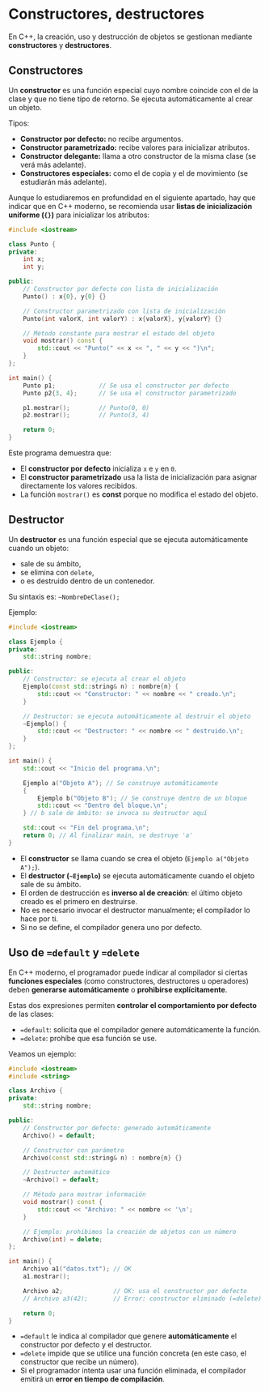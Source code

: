 # Constructores, destructores

En C++, la creación, uso y destrucción de objetos se gestionan mediante **constructores** y **destructores**.

## Constructores

Un **constructor** es una función especial cuyo nombre coincide con el de la clase y que no tiene tipo de retorno. Se ejecuta automáticamente al crear un objeto.

Tipos:

* **Constructor por defecto:** no recibe argumentos.
* **Constructor parametrizado:** recibe valores para inicializar atributos.
* **Constructor delegante:** llama a otro constructor de la misma clase (se verá más adelante).
* **Constructores especiales:** como el de copia y el de movimiento (se estudiarán más adelante).

Aunque lo estudiaremos en profundidad en el siguiente apartado, hay que indicar que en C++ moderno, se recomienda usar **listas de inicialización uniforme (`{}`)** para inicializar los atributos:

```cpp
#include <iostream>

class Punto {
private:
    int x;
    int y;

public:
    // Constructor por defecto con lista de inicialización
    Punto() : x{0}, y{0} {}

    // Constructor parametrizado con lista de inicialización
    Punto(int valorX, int valorY) : x{valorX}, y{valorY} {}

    // Método constante para mostrar el estado del objeto
    void mostrar() const {
        std::cout << "Punto(" << x << ", " << y << ")\n";
    }
};

int main() {
    Punto p1;            // Se usa el constructor por defecto
    Punto p2{3, 4};      // Se usa el constructor parametrizado

    p1.mostrar();        // Punto(0, 0)
    p2.mostrar();        // Punto(3, 4)

    return 0;
}
```

Este programa demuestra que:

* El **constructor por defecto** inicializa `x` e `y` en `0`.
* El **constructor parametrizado** usa la lista de inicialización para asignar directamente los valores recibidos.
* La función `mostrar()` es **const** porque no modifica el estado del objeto.


## Destructor

Un **destructor** es una función especial que se ejecuta automáticamente cuando un objeto:

* sale de su ámbito,
* se elimina con `delete`,
* o es destruido dentro de un contenedor.

Su sintaxis es: `~NombreDeClase();`

Ejemplo:

```cpp
#include <iostream>

class Ejemplo {
private:
    std::string nombre;

public:
    // Constructor: se ejecuta al crear el objeto
    Ejemplo(const std::string& n) : nombre{n} {
        std::cout << "Constructor: " << nombre << " creado.\n";
    }

    // Destructor: se ejecuta automáticamente al destruir el objeto
    ~Ejemplo() {
        std::cout << "Destructor: " << nombre << " destruido.\n";
    }
};

int main() {
    std::cout << "Inicio del programa.\n";

    Ejemplo a("Objeto A"); // Se construye automáticamente
    {
        Ejemplo b("Objeto B"); // Se construye dentro de un bloque
        std::cout << "Dentro del bloque.\n";
    } // b sale de ámbito: se invoca su destructor aquí

    std::cout << "Fin del programa.\n";
    return 0; // Al finalizar main, se destruye 'a'
}
```

* El **constructor** se llama cuando se crea el objeto (`Ejemplo a("Objeto A");`).
* El **destructor (`~Ejemplo`)** se ejecuta automáticamente cuando el objeto sale de su ámbito.
* El orden de destrucción es **inverso al de creación**: el último objeto creado es el primero en destruirse.
* No es necesario invocar el destructor manualmente; el compilador lo hace por ti.
* Si no se define, el compilador genera uno por defecto. 


## Uso de `=default` y `=delete`

En C++ moderno, el programador puede indicar al compilador si ciertas **funciones especiales** (como constructores, destructores u operadores) deben **generarse automáticamente** o **prohibirse explícitamente**.

Estas dos expresiones permiten **controlar el comportamiento por defecto** de las clases:

* `=default`: solicita que el compilador genere automáticamente la función.
* `=delete`: prohíbe que esa función se use.

Veamos un ejemplo:

```cpp
#include <iostream>
#include <string>

class Archivo {
private:
    std::string nombre;

public:
    // Constructor por defecto: generado automáticamente
    Archivo() = default;

    // Constructor con parámetro
    Archivo(const std::string& n) : nombre{n} {}

    // Destructor automático
    ~Archivo() = default;

    // Método para mostrar información
    void mostrar() const {
        std::cout << "Archivo: " << nombre << '\n';
    }

    // Ejemplo: prohibimos la creación de objetos con un número
    Archivo(int) = delete;
};

int main() {
    Archivo a1("datos.txt"); // OK
    a1.mostrar();

    Archivo a2;              // OK: usa el constructor por defecto
    // Archivo a3(42);       // Error: constructor eliminado (=delete)

    return 0;
}
```

* `=default` le indica al compilador que genere **automáticamente** el constructor por defecto y el destructor.
* `=delete` impide que se utilice una función concreta (en este caso, el constructor que recibe un número).
* Si el programador intenta usar una función eliminada, el compilador emitirá un **error en tiempo de compilación**.

